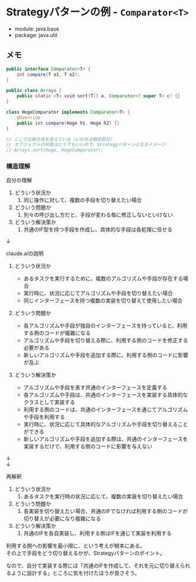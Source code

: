# Strategyパターンの例 - `Comparator<T>`
- module: java.base
- package: java.util

## メモ
```java
public interface Comparator<T> {
    int compare(T o1, T o2); 
}

public class Arrays {
    public static <T> void sort(T[] a, Comparator<? super T> c) {}
}

class HogeComparator implements Comparator<T> {
    @Override
    public int compare(Hoge h1, Hoge h2) {} 
}

// ここで比較方法を変えている（いわゆる戦術部分）
// オブジェクトの状態はどうでもいいので、Strategyパターンとなるイメージ
// Arrays.sort(hoge, HogeComparator);
```

### 構造理解
自分の理解
1. どういう状況か
   1. 同じ操作に対して、複数の手段を切り替えたい場合
2. どういう問題か
   1. 別々の呼び出し方だと、手段が変わる毎に修正しないといけない
3. どういう解決策か 
   1. 共通のIF型を持つ手段を作成し、具体的な手段は各処理に任せる

↓

claude.aiの説明
1. どういう状況か
   - あるタスクを実行するために、複数のアルゴリズムや手段が存在する場合
   - 実行時に、状況に応じてアルゴリズムや手段を切り替えたい場合
   - 同じインターフェースを持つ複数の実装を切り替えて使用したい場合

2. どういう問題か
   - 各アルゴリズムや手段が独自のインターフェースを持っていると、利用する側のコードが複雑になる
   - アルゴリズムや手段を切り替える際に、利用する側のコードを修正する必要がある
   - 新しいアルゴリズムや手段を追加する際に、利用する側のコードに影響が及ぶ

3. どういう解決策か
   - アルゴリズムや手段を表す共通のインターフェースを定義する
   - 各アルゴリズムや手段は、共通のインターフェースを実装する具体的なクラスとして実装する
   - 利用する側のコードは、共通のインターフェースを通じてアルゴリズムや手段を利用する
   - 実行時に、状況に応じて具体的なアルゴリズムや手段を切り替えることができる
   - 新しいアルゴリズムや手段を追加する際は、共通のインターフェースを実装するだけで、利用する側のコードに影響を与えない

↓\
↓

再解釈
1. どういう状況か 
   1. あるタスクを実行時の状況に応じて、複数の実装を切り替えたい場合
2. どういう問題か
   1. 各実装を切り替えたい場合、共通のIFでなければ利用する側のコードが切り替えが必要になり複雑になる
3. どういう解決策か
   1. 共通のIFを各自実装し、利用する側はIFを通じて実装を利用する


利用する側への影響を最小限に、という考えが根本にある。\
その上で手段をどう切り替えるかが、Strategyパターンのポイント。

なので、自分で実装する際には「共通のIFを作成して、それを元に切り替えられるように設計する」ところに気を付けたほうが良さそう。
